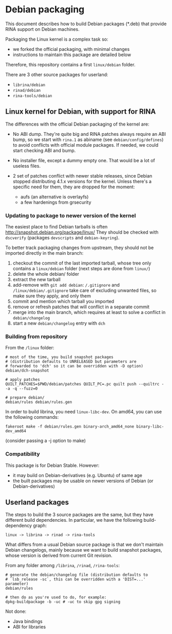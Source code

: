 # Debian packaging

This document describes how to build Debian packages (*.deb) that provide RINA support on Debian machines.

Packaging the Linux kernel is a complex task so:
- we forked the official packaging, with minimal changes
- instructions to maintain this package are detailed below

Therefore, this repository contains a first `linux/debian` folder.

There are 3 other source packages for userland:
- `librina/debian`
- `rinad/debian`
- `rina-tools/debian`

## Linux kernel for Debian, with support for RINA

The differences with the official Debian packaging of the kernel are:

* No ABI dump. They're quite big and RINA patches always require an ABI bump, so we start with `rina.1` as abiname (see `debian/config/defines`) to avoid conflicts with official module packages. If needed, we could start checking ABI and bump.

* No installer file, except a dummy empty one. That would be a lot of useless files.

* 2 set of patches conflict with newer stable releases, since Debian stopped distributing 4.1.x versions for the kernel. Unless there's a specific need for them, they are dropped for the moment:

  - aufs (an alternative is overlayfs)
  - a few hardenings from grsecurity

### Updating to package to newer version of the kernel

The easiest place to find Debian tarballs is often http://snapshot.debian.org/package/linux/
They should be checked with `dscverify` (packages `devscripts` and `debian-keyring`).

To better track packaging changes from upstream, they should not be imported directly in the main branch:

1. checkout the commit of the last imported tarball, whose tree only contains a `linux/debian` folder (next steps are done from `linux/`)
2. delete the whole debian/ folder
3. extract the new tarball
4. add-remove with `git add debian`: `/.gitignore` and `/linux/debian/.gitignore` take care of excluding unwanted files, so make sure they apply, and only them
5. commit and mention which tarball you imported
6. remove or refresh patches that will conflict in a separate commit
7. merge into the main branch, which requires at least to solve a conflict in `debian/changelog`
8. start a new `debian/changelog` entry with `dch`

### Building from repository

From the `/linux` folder:

    # most of the time, you build snapshot packages
    # (distribution defaults to UNRELEASED but parameters are
    # forwarded to 'dch' so it can be overridden with -D option)
    debian/dch-snapshot

    # apply patches
    QUILT_PATCHES=$PWD/debian/patches QUILT_PC=.pc quilt push --quiltrc - -a -q --fuzz=0

    # prepare debian/
    debian/rules debian/rules.gen

In order to build librina, you need `linux-libc-dev`. On amd64, you can use the following commands:

    fakeroot make -f debian/rules.gen binary-arch_amd64_none binary-libc-dev_amd64

(consider passing a -j option to make)

### Compatibility

This package is for Debian Stable. However:
- it may build on Debian-derivatives (e.g. Ubuntu) of same age
- the built packages may be usable on newer versions of Debian (or Debian-derivatives)

## Userland packages

The steps to build the 3 source packages are the same, but they have different build dependencies. In particular, we have the following build-dependency graph:

    linux -> librina -> rinad -> rina-tools

What differs from a usual Debian source package is that we don't maintain Debian changelogs, mainly because we want to build snapshot packages, whose version is derived from current Git revision.

From any folder among `/librina`, `/rinad`, `/rina-tools`:

    # generate the debian/changelog file (distribution defaults to
    # `lsb_release -sc`, this can be overridden with a 'DIST=...' parameter)
    debian/rules

    # then do as you're used to do, for example:
    dpkg-buildpackage -b -uc # -uc to skip gpg signing

Not done:
- Java bindings
- ABI for libraries
